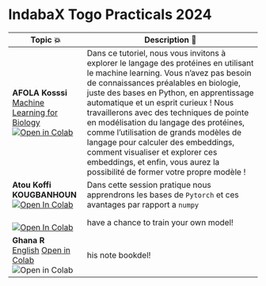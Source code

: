# IndabaX Togo Practicals 2024


| Topic 💥 | Description 📘 |
|----------|----------------|
| **AFOLA Kosssi** <br> [Machine Learning for Biology](https://github.com/CoTIA/RedirectIndaba/blob/main/ML_for_Bio_Indaba_PracticaI_indabaX_Togo_2024.ipynb) <br> [![Open in Colab](https://colab.research.google.com/assets/colab-badge.svg)](https://colab.research.google.com/drive/1EwBdA2us6Ddw2S_d0rp0SJ4gt-K1NAuW?usp=sharing) |Dans ce tutoriel, nous vous invitons à explorer le langage des protéines en utilisant le machine learning. Vous n’avez pas besoin de connaissances préalables en biologie, juste des bases en Python, en apprentissage automatique et un esprit curieux ! Nous travaillerons avec des techniques de pointe en modélisation du langage des protéines, comme l’utilisation de grands modèles de langage pour calculer des embeddings, comment visualiser et explorer ces embeddings, et enfin, vous aurez la possibilité de former votre propre modèle ! |
| **Atou Koffi KOUGBANHOUN** <br> <a href="https://colab.research.google.com/drive/1lxvjpOzbETOAriGBqMgHbClSlxZ25EYg?usp=sharing" target="_parent"><img src="https://colab.research.google.com/assets/colab-badge.svg" alt="Open In Colab"/></a> |Dans cette session pratique nous apprendrons  les bases de `Pytorch` et ces avantages par rapport a `numpy`|
<br> <a href="https://colab.research.google.com/drive/1lxvjpOzbETOAriGBqMgHbClSlxZ25EYg?usp=sharing" target="_parent"><img src="https://colab.research.google.com/assets/colab-badge.svg" alt="Open In Colab"/></a>| have a chance to train your own model! |
| **Ghana R** <br> [English](#) [Open in Colab](#) <br> ![Open in Colab](https://colab.research.google.com/assets/colab-badge.svg) | his note bookdel! |

